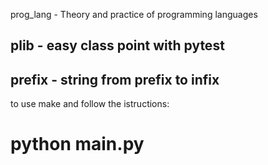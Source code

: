 prog_lang - Theory and practice of programming languages

## plib - easy class point with pytest

## prefix - string from prefix to infix
to use make and follow the istructions:
# python main.py
